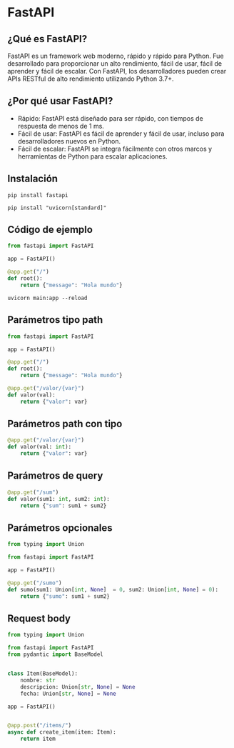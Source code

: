 # FastAPI
## ¿Qué es FastAPI?

FastAPI es un framework web moderno, rápido y rápido para Python. Fue desarrollado para proporcionar un alto rendimiento, fácil de usar, fácil de aprender y fácil de escalar. Con FastAPI, los desarrolladores pueden crear APIs RESTful de alto rendimiento utilizando Python 3.7+.

## ¿Por qué usar FastAPI?

* Rápido: FastAPI está diseñado para ser rápido, con tiempos de respuesta de menos de 1 ms.
* Fácil de usar: FastAPI es fácil de aprender y fácil de usar, incluso para desarrolladores nuevos en Python.
* Fácil de escalar: FastAPI se integra fácilmente con otros marcos y herramientas de Python para escalar aplicaciones.

## Instalación
`pip install fastapi`

`pip install "uvicorn[standard]"`


## Código de ejemplo
```python
from fastapi import FastAPI

app = FastAPI()

@app.get("/")
def root():
    return {"message": "Hola mundo"}
```
`uvicorn main:app --reload`

## Parámetros tipo path

```python
from fastapi import FastAPI

app = FastAPI()

@app.get("/")
def root():
    return {"message": "Hola mundo"}

@app.get("/valor/{var}")
def valor(val):
    return {"valor": var}

```
## Parámetros path con tipo
```py
@app.get("/valor/{var}")
def valor(val: int):
    return {"valor": var}
```
## Parámetros de query

```py
@app.get("/sum")
def valor(sum1: int, sum2: int):
    return {"sum": sum1 + sum2}
```

## Parámetros opcionales

```py
from typing import Union

from fastapi import FastAPI

app = FastAPI()

@app.get("/sumo")
def sumo(sum1: Union[int, None]  = 0, sum2: Union[int, None] = 0): 
    return {"sumo": sum1 + sum2}

```

## Request body
```py
from typing import Union

from fastapi import FastAPI
from pydantic import BaseModel


class Item(BaseModel):
    nombre: str
    descripcion: Union[str, None] = None
    fecha: Union[str, None] = None

app = FastAPI()


@app.post("/items/")
async def create_item(item: Item):
    return item
```